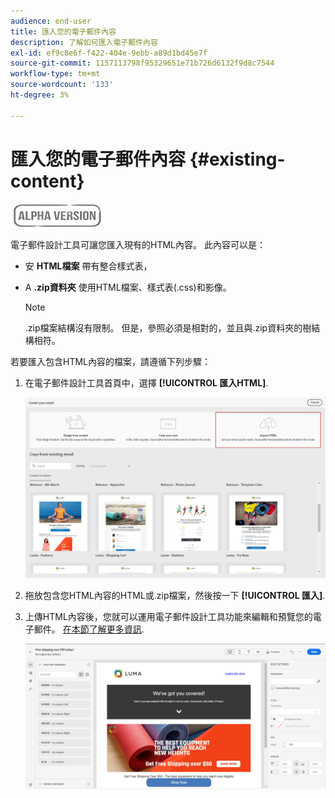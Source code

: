 ```yaml
---
audience: end-user
title: 匯入您的電子郵件內容
description: 了解如何匯入電子郵件內容
exl-id: ef9c8e6f-f422-404e-9ebb-a89d1bd45e7f
source-git-commit: 1157113798f95329651e71b726d6132f9d8c7544
workflow-type: tm+mt
source-wordcount: '133'
ht-degree: 3%

---
```


# 匯入您的電子郵件內容 {#existing-content}

![](../assets/do-not-localize/badge.png)

電子郵件設計工具可讓您匯入現有的HTML內容。 此內容可以是：

* 安 **HTML檔案** 帶有整合樣式表，
* A **.zip資料夾** 使用HTML檔案、樣式表(.css)和影像。

   >[!NOTE]
   >
   >.zip檔案結構沒有限制。 但是，參照必須是相對的，並且與.zip資料夾的樹結構相符。

若要匯入包含HTML內容的檔案，請遵循下列步驟：

1. 在電子郵件設計工具首頁中，選擇 **[!UICONTROL 匯入HTML]**.

   ![](assets/import-html_2.png)

1. 拖放包含您HTML內容的HTML或.zip檔案，然後按一下 **[!UICONTROL 匯入]**.

1. 上傳HTML內容後，您就可以運用電子郵件設計工具功能來編輯和預覽您的電子郵件。 [在本節了解更多資訊](create-email-content.md).

   ![](assets/html-imported.png)